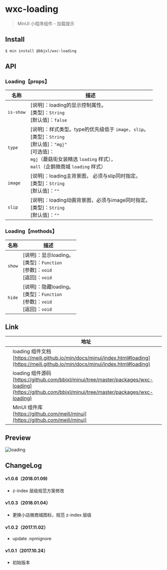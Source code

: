 # wxc-loading

> MinUI 小程序组件 - 加载提示

## Install

``` bash
$ min install @bbjxl/wxc-loading
```

## API

### Loading【props】

| 名称                  | 描述                         |
|----------------------|------------------------------|
|`is-show`             | [说明]：loading的显示控制属性。<br>[类型]：`String`<br>[默认值]：`false` |
|`type`                | [说明]：样式类型。type的优先级低于 `image, slip`。<br>[类型]：`String`<br>[默认值]：`"mgj"` <br>[可选值]：<br>`mgj`（蘑菇街女装精选 `loading` 样式）， <br>`mall`（企鹅微商城 `loading` 样式）|
|`image`               | [说明]：loading主背景图， 必须与slip同时指定。<br>[类型]：`String`<br>[默认值]：`""` <br>   |
|`slip`                | [说明]：loading动画背景图，必须与image同时指定。<br>[类型]：`String`<br>[默认值]：`""` <br>     |

### Loading【methods】

| 名称                  | 描述                         |
|----------------------|------------------------------|
|`show`                | [说明]：显示loading。<br>[类型]：`Function`<br>[参数]：`void`<br>[返回]：`void`|
|`hide`                | [说明]：隐藏loading。<br>[类型]：`Function`<br>[参数]：`void`<br>[返回]：`void`|

## Link
||地址|
|--|---|
||loading 组件文档 <br> [https://meili.github.io/min/docs/minui/index.html#loading](https://meili.github.io/min/docs/minui/index.html#loading)<br>|
||loading 组件源码 <br> [https://github.com/bbjxl/minui/tree/master/packages/wxc-loading](https://github.com/bbjxl/minui/tree/master/packages/wxc-loading)<br>|
||MinUI 组件库 <br> [https://github.com/meili/minui](https://github.com/meili/minui) <br>|

## Preview
![loading](https://s10.mogucdn.com/mlcdn/c45406/171107_6b352846ldeeacf3akjf7jh0189ji_480x480.jpg_225x999.jpg)

##  ChangeLog

#### v1.0.6（2018.01.09)
- z-index 层级规范方案修改

#### v1.0.3（2018.01.04）

- 更换小店微商城图标，规范 z-index 层级

#### v1.0.2（2017.11.02）

- update .npmignore

#### v1.0.1（2017.10.24）

- 初始版本
